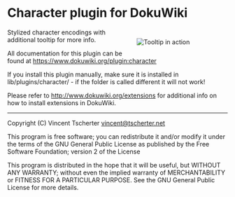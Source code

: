 # Character plugin for DokuWiki

<p style="padding: 1ex; float: right; width: 200px">
  <img src="https://github.com/tscherter/docuwiki-plugin-character/blob/main/image.png?raw=true" alt="Tooltip in action">
</p>

Stylized character encodings with additional tooltip for more info.

All documentation for this plugin can be found at
https://www.dokuwiki.org/plugin:character

If you install this plugin manually, make sure it is installed in
lib/plugins/character/ - if the folder is called different it
will not work!

Please refer to http://www.dokuwiki.org/extensions for additional info
on how to install extensions in DokuWiki.

----
Copyright (C) Vincent Tscherter <vincent@tscherter.net>

This program is free software; you can redistribute it and/or modify
it under the terms of the GNU General Public License as published by
the Free Software Foundation; version 2 of the License

This program is distributed in the hope that it will be useful,
but WITHOUT ANY WARRANTY; without even the implied warranty of
MERCHANTABILITY or FITNESS FOR A PARTICULAR PURPOSE.  See the
GNU General Public License for more details.